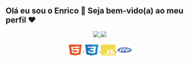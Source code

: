 ## Olá eu sou o Enrico 👋 Seja bem-vido(a) ao meu perfil ❤️

<div style="display: inline_block" align="center">
  <a href="https://github.com/enricofs">
  <img height="170em" src="https://github-readme-stats.vercel.app/api?username=enricofs&show_icons=true&theme=dark&include_all_commits=true&count_private=true"/>
  <img height="170em" src="https://github-readme-stats.vercel.app/api/top-langs/?username=enricofs&layout=compact&langs_count=7&theme=dark"/>
</div>
<div style="display: inline_block" align="center"><br>
  <img align="center" alt="Rico-HTML" height="30" width="40" src="https://raw.githubusercontent.com/devicons/devicon/master/icons/html5/html5-original.svg">
  <img align="center" alt="Rico-CSS" height="30" width="40" src="https://raw.githubusercontent.com/devicons/devicon/master/icons/css3/css3-original.svg">
  <img align="center" alt="Rico-Js" height="30" width="40" src="https://raw.githubusercontent.com/devicons/devicon/master/icons/javascript/javascript-plain.svg">
  <img align="center" alt="Rico-PHP" height="30" width="40" src="https://raw.githubusercontent.com/devicons/devicon/master/icons/php/php-plain.svg">
</div>

<!--
**enricofs/enricofs** is a ✨ _special_ ✨ repository because its `README.md` (this file) appears on your GitHub profile.

Here are some ideas to get you started:

- 🔭 I’m currently working on ...
- 🌱 I’m currently learning ...
- 👯 I’m looking to collaborate on ...
- 🤔 I’m looking for help with ...
- 💬 Ask me about ...
- 📫 How to reach me: ...
- 😄 Pronouns: ...
- ⚡ Fun fact: ...
-->
